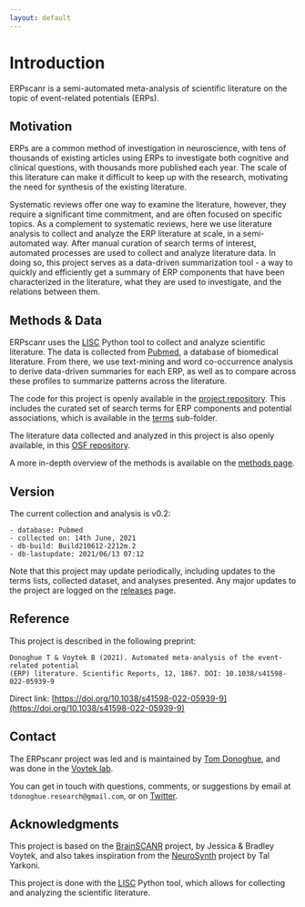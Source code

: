 ```yaml
---
layout: default
---
```


# Introduction

ERPscanr is a semi-automated meta-analysis of scientific literature on the topic of event-related potentials (ERPs).

## Motivation

ERPs are a common method of investigation in neuroscience, with tens of thousands of existing articles using ERPs to investigate
both cognitive and clinical questions, with thousands more published each year.
The scale of this literature can make it difficult to keep up with the research, motivating the need for synthesis of the existing literature.

Systematic reviews offer one way to examine the literature, however, they require a significant time commitment,
and are often focused on specific topics. As a complement to systematic reviews, here we use literature analysis
to collect and analyze the ERP literature at scale, in a semi-automated way.
After manual curation of search terms of interest, automated processes are used to collect and analyze literature data.
In doing so, this project serves as a data-driven summarization tool - a way to quickly and efficiently get a summary of
ERP components that have been characterized in the literature, what they are used to investigate, and the relations between them.

## Methods & Data

ERPscanr uses the [LISC](https://lisc-tools.github.io/) Python tool to collect and analyze scientific literature. The data is collected from
[Pubmed](https://pubmed.ncbi.nlm.nih.gov/), a database of biomedical literature.
From there, we use text-mining and word co-occurrence analysis to derive data-driven summaries for each ERP,
as well as to compare across these profiles to summarize patterns across the literature.

The code for this project is openly available in the [project repository](https://github.com/ERPscanr/ERPscanr).
This includes the curated set of search terms for ERP components and potential associations, which is available in the
[terms](https://github.com/ERPscanr/ERPscanr/tree/main/terms) sub-folder.

The literature data collected and analyzed in this project is also openly available, in this
[OSF repository](https://osf.io/g2ruj/).

A more in-depth overview of the methods is available on the [methods page](methods.html).

## Version

The current collection and analysis is v0.2:

    - database: Pubmed
	- collected on: 14th June, 2021
	- db-build: Build210612-2212m.2
	- db-lastupdate: 2021/06/13 07:12

Note that this project may update periodically, including updates to the terms lists, collected dataset, and analyses presented.
Any major updates to the project are logged on the
[releases](https://github.com/ERPscanr/ERPscanr/releases) page.

## Reference

This project is described in the following preprint:

    Donoghue T & Voytek B (2021). Automated meta-analysis of the event-related potential
    (ERP) literature. Scientific Reports, 12, 1867. DOI: 10.1038/s41598-022-05939-9

Direct link: [https://doi.org/10.1038/s41598-022-05939-9](https://doi.org/10.1038/s41598-022-05939-9)

## Contact

The ERPscanr project was led and is maintained by
[Tom Donoghue](https://tomdonoghue.github.io/),
and was done in the
[Voytek lab](https://voyteklab.com/).

You can get in touch with questions, comments, or suggestions by email at `tdonoghue.research@gmail.com`, or on
[Twitter](https://twitter.com/Tomdonoghue).

## Acknowledgments

This project is based on the
[BrainSCANR](https://doi.org/10.1016/j.jneumeth.2012.04.019) project, by Jessica & Bradley Voytek, and also
takes inspiration from the [NeuroSynth](http://www.neurosynth.org) project by Tal Yarkoni.

This project is done with the [LISC](https://lisc-tools.github.io/) Python tool,
which allows for collecting and analyzing the scientific literature.
